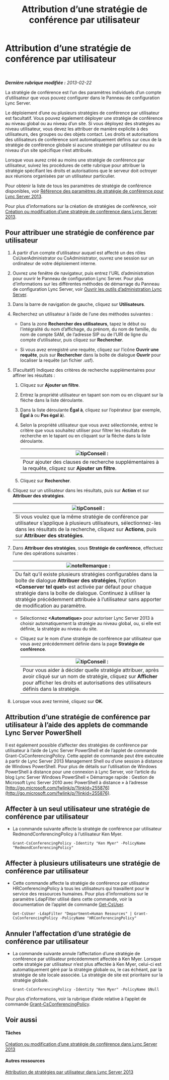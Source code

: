 ﻿---
title: Attribution d’une stratégie de conférence par utilisateur
TOCTitle: Attribution d’une stratégie de conférence par utilisateur
ms:assetid: 72f12c72-65f7-44fe-ab81-0f57cb2f87d1
ms:mtpsurl: https://technet.microsoft.com/fr-fr/library/Gg521015(v=OCS.15)
ms:contentKeyID: 49297707
ms.date: 05/20/2016
mtps_version: v=OCS.15
ms.translationtype: HT
---

# Attribution d’une stratégie de conférence par utilisateur

 

_**Dernière rubrique modifiée :** 2013-02-22_

La stratégie de conférence est l’un des paramètres individuels d’un compte d’utilisateur que vous pouvez configurer dans le Panneau de configuration Lync Server.

Le déploiement d’une ou plusieurs stratégies de conférence par utilisateur est facultatif. Vous pouvez également déployer une stratégie de conférence au niveau global ou au niveau d’un site. Si vous déployez des stratégies au niveau utilisateur, vous devez les attribuer de manière explicite à des utilisateurs, des groupes ou des objets contact. Les droits et autorisations des utilisateurs de conférence sont automatiquement définis sur ceux de la stratégie de conférence globale si aucune stratégie par utilisateur ou au niveau d’un site spécifique n’est attribuée.

Lorsque vous aurez créé au moins une stratégie de conférence par utilisateur, suivez les procédures de cette rubrique pour attribuer la stratégie spécifiant les droits et autorisations que le serveur doit octroyer aux réunions organisées par un utilisateur particulier.

Pour obtenir la liste de tous les paramètres de stratégie de conférence disponibles, voir [Référence des paramètres de stratégie de conférence pour Lync Server 2013](lync-server-2013-conferencing-policy-settings-reference.md).

Pour plus d’informations sur la création de stratégies de conférence, voir [Création ou modification d’une stratégie de conférence dans Lync Server 2013](lync-server-2013-create-or-modify-a-conferencing-policy.md).

## Pour attribuer une stratégie de conférence par utilisateur

1.  À partir d’un compte d’utilisateur auquel est affecté un des rôles CsUserAdministrator ou CsAdministrator, ouvrez une session sur un ordinateur de votre déploiement interne.

2.  Ouvrez une fenêtre de navigateur, puis entrez l’URL d’administration pour ouvrir le Panneau de configuration Lync Server. Pour plus d’informations sur les différentes méthodes de démarrage du Panneau de configuration Lync Server, voir [Ouvrir les outils d’administration Lync Server](lync-server-2013-open-lync-server-administrative-tools.md).

3.  Dans la barre de navigation de gauche, cliquez sur **Utilisateurs**.

4.  Recherchez un utilisateur à l’aide de l’une des méthodes suivantes :
    
      - Dans la zone **Rechercher des utilisateurs**, tapez le début ou l’intégralité du nom d’affichage, du prénom, du nom de famille, du nom de compte SAM, de l’adresse SIP ou de l’URI de ligne du compte d’utilisateur, puis cliquez sur **Rechercher**.
    
      - Si vous avez enregistré une requête, cliquez sur l’icône **Ouvrir une requête**, puis sur **Rechercher** dans la boîte de dialogue **Ouvrir** pour localiser la requête (un fichier .usf).

5.  (Facultatif) Indiquez des critères de recherche supplémentaires pour affiner les résultats :
    
    1.  Cliquez sur **Ajouter un filtre**.
    
    2.  Entrez la propriété utilisateur en tapant son nom ou en cliquant sur la flèche dans la liste déroulante.
    
    3.  Dans la liste déroulante **Égal à**, cliquez sur l’opérateur (par exemple, **Égal à** ou **Pas égal à**).
    
    4.  Selon la propriété utilisateur que vous avez sélectionnée, entrez le critère que vous souhaitez utiliser pour filtrer les résultats de recherche en le tapant ou en cliquant sur la flèche dans la liste déroulante.
        
        <table>
        <thead>
        <tr class="header">
        <th><img src="images/JJ205025.tip(OCS.15).gif" title="tip" alt="tip" />Conseil :</th>
        </tr>
        </thead>
        <tbody>
        <tr class="odd">
        <td>Pour ajouter des clauses de recherche supplémentaires à la requête, cliquez sur <strong>Ajouter un filtre</strong>.</td>
        </tr>
        </tbody>
        </table>
    
    5.  Cliquez sur **Rechercher**.

6.  Cliquez sur un utilisateur dans les résultats, puis sur **Action** et sur **Attribuer des stratégies**.
    
    <table>
    <thead>
    <tr class="header">
    <th><img src="images/JJ205025.tip(OCS.15).gif" title="tip" alt="tip" />Conseil :</th>
    </tr>
    </thead>
    <tbody>
    <tr class="odd">
    <td>Si vous voulez que la même stratégie de conférence par utilisateur s’applique à plusieurs utilisateurs, sélectionnez-les dans les résultats de la recherche, cliquez sur <strong>Actions</strong>, puis sur <strong>Attribuer des stratégies</strong>.</td>
    </tr>
    </tbody>
    </table>


7.  Dans **Attribuer des stratégies**, sous **Stratégie de conférence**, effectuez l’une des opérations suivantes :
    
    <table>
    <thead>
    <tr class="header">
    <th><img src="images/Gg398920.note(OCS.15).gif" title="note" alt="note" />Remarque :</th>
    </tr>
    </thead>
    <tbody>
    <tr class="odd">
    <td>Du fait qu’il existe plusieurs stratégies configurables dans la boîte de dialogue <strong>Attribuer des stratégies</strong>, l’option <strong>&lt;Conserver tel quel&gt;</strong> est activée par défaut pour chaque stratégie dans la boîte de dialogue. Continuez à utiliser la stratégie précédemment attribuée à l’utilisateur sans apporter de modification au paramètre.</td>
    </tr>
    </tbody>
    </table>
    
      - Sélectionnez **\<Automatique\>** pour autoriser Lync Server 2013 à choisir automatiquement la stratégie au niveau global, ou, si elle est définie, la stratégie au niveau du site.
    
      - Cliquez sur le nom d’une stratégie de conférence par utilisateur que vous avez précédemment définie dans la page **Stratégie de conférence**.
        
        <table>
        <thead>
        <tr class="header">
        <th><img src="images/JJ205025.tip(OCS.15).gif" title="tip" alt="tip" />Conseil :</th>
        </tr>
        </thead>
        <tbody>
        <tr class="odd">
        <td>Pour vous aider à décider quelle stratégie attribuer, après avoir cliqué sur un nom de stratégie, cliquez sur <strong>Afficher</strong> pour afficher les droits et autorisations des utilisateurs définis dans la stratégie.</td>
        </tr>
        </tbody>
        </table>


8.  Lorsque vous avez terminé, cliquez sur **OK**.

## Attribution d’une stratégie de conférence par utilisateur à l’aide des applets de commande Lync Server PowerShell

Il est également possible d’affecter des stratégies de conférence par utilisateur à l’aide de Lync Server PowerShell et de l’applet de commande Grant-CsConferencingPolicy. Cette applet de commande peut être exécutée à partir de Lync Server 2013 Management Shell ou d’une session à distance de Windows PowerShell. Pour plus de détails sur l’utilisation de Windows PowerShell à distance pour une connexion à Lync Server, voir l’article du blog Lync Server Windows PowerShell « Démarrage rapide : Gestion de Microsoft Lync Server 2010 avec PowerShell à distance » à l’adresse [http://go.microsoft.com/fwlink/p/?linkId=255876](http://go.microsoft.com/fwlink/p/?linkid=255876).

## Affecter à un seul utilisateur une stratégie de conférence par utilisateur

  - La commande suivante affecte la stratégie de conférence par utilisateur RedmondConferencingPolicy à l’utilisateur Ken Myer.
    
        Grant-CsConferencingPolicy -Identity "Ken Myer" -PolicyName "RedmondConferencingPolicy"

## Affecter à plusieurs utilisateurs une stratégie de conférence par utilisateur

  - Cette commande affecte la stratégie de conférence par utilisateur HRConferencingPolicy à tous les utilisateurs qui travaillent pour le service des ressources humaines. Pour plus d’informations sur le paramètre LdapFilter utilisé dans cette commande, voir la documentation de l’applet de commande [Get-CsUser](https://docs.microsoft.com/en-us/powershell/module/skype/Get-CsUser).
    
        Get-CsUser -LdapFilter "Department=Human Resources" | Grant-CsConferencingPolicy -PolicyName "HRConferencingPolicy"

## Annuler l’affectation d’une stratégie de conférence par utilisateur

  - La commande suivante annule l’affectation d’une stratégie de conférence par utilisateur précédemment affectée à Ken Myer. Lorsque cette stratégie par utilisateur n’est plus affectée à Ken Myer, celui-ci est automatiquement géré par la stratégie globale ou, le cas échéant, par la stratégie de site locale associée. La stratégie de site est prioritaire sur la stratégie globale.
    
        Grant-CsConferencingPolicy -Identity "Ken Myer" -PolicyName $Null

Pour plus d’informations, voir la rubrique d’aide relative à l’applet de commande [Grant-CsConferencingPolicy](grant-csconferencingpolicy.md).

## Voir aussi

#### Tâches

[Création ou modification d’une stratégie de conférence dans Lync Server 2013](lync-server-2013-create-or-modify-a-conferencing-policy.md)  

#### Autres ressources

[Attribution de stratégies par utilisateur dans Lync Server 2013](lync-server-2013-assigning-per-user-policies.md)

